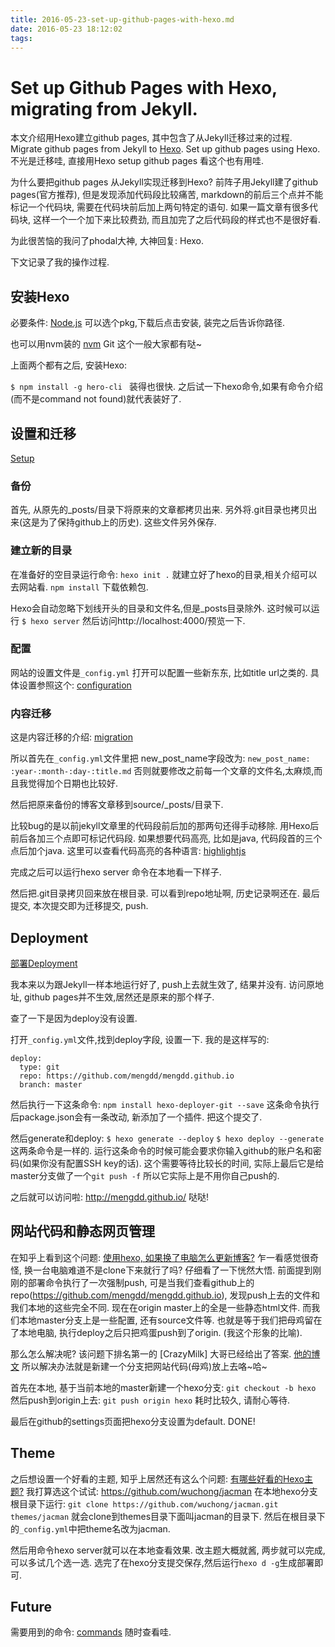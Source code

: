 ```yaml
---
title: 2016-05-23-set-up-github-pages-with-hexo.md
date: 2016-05-23 18:12:02
tags:
---
```


# Set up Github Pages with Hexo, migrating from Jekyll.

本文介绍用Hexo建立github pages, 其中包含了从Jekyll迁移过来的过程.
Migrate github pages from Jekyll to [Hexo](https://hexo.io/docs/index.html).
Set up github pages using Hexo.
不光是迁移哇, 直接用Hexo setup github pages 看这个也有用哇.

为什么要把github pages 从Jekyll实现迁移到Hexo?
前阵子用Jekyll建了github pages(官方推荐), 但是发现添加代码段比较痛苦, markdown的前后三个点并不能标记一个代码块, 需要在代码块前后加上两句特定的语句.
如果一篇文章有很多代码块, 这样一个一个加下来比较费劲, 而且加完了之后代码段的样式也不是很好看.

为此很苦恼的我问了phodal大神, 大神回复: Hexo.

下文记录了我的操作过程.

## 安装Hexo
必要条件:
[Node.js](https://nodejs.org/en/)
可以选个pkg,下载后点击安装, 装完之后告诉你路径.

也可以用nvm装的
[nvm](https://github.com/creationix/nvm)
Git
这个一般大家都有哒~

上面两个都有之后, 安装Hexo:

`$ npm install -g hero-cli `
装得也很快.
之后试一下hexo命令,如果有命令介绍(而不是command not found)就代表装好了.

## 设置和迁移
[Setup](https://hexo.io/docs/setup.html)

### 备份
首先, 从原先的_posts/目录下将原来的文章都拷贝出来.
另外将.git目录也拷贝出来(这是为了保持github上的历史).
这些文件另外保存.

### 建立新的目录
在准备好的空目录运行命令:
`hexo init .`
就建立好了hexo的目录,相关介绍可以去网站看.
`npm install` 下载依赖包.

Hexo会自动忽略下划线开头的目录和文件名,但是_posts目录除外.
这时候可以运行
`$ hexo server`
然后访问http://localhost:4000/预览一下.

### 配置
网站的设置文件是`_config.yml`
打开可以配置一些新东东, 比如title url之类的.
具体设置参照这个: [configuration](https://hexo.io/docs/configuration.html)

### 内容迁移
这是内容迁移的介绍:
[migration](https://hexo.io/docs/migration.html)

所以首先在`_config.yml`文件里把 new_post_name字段改为:
`new_post_name: :year-:month-:day-:title.md`
否则就要修改之前每一个文章的文件名,太麻烦,而且我觉得加个日期也比较好.

然后把原来备份的博客文章移到source/_posts/目录下.

比较bug的是以前jekyll文章里的代码段前后加的那两句还得手动移除.
用Hexo后 前后各加三个点即可标记代码段.
如果想要代码高亮, 比如是java, 代码段首的三个点后加个java.
这里可以查看代码高亮的各种语言: [highlightjs](http://highlightjs.readthedocs.io/en/latest/css-classes-reference.html)

完成之后可以运行hexo server 命令在本地看一下样子.

然后把.git目录拷贝回来放在根目录. 可以看到repo地址啊, 历史记录啊还在.
最后提交, 本次提交即为迁移提交, push.

## Deployment
[部署Deployment](https://hexo.io/docs/deployment.html)

我本来以为跟Jekyll一样本地运行好了, push上去就生效了, 结果并没有.
访问原地址, github pages并不生效,居然还是原来的那个样子.

查了一下是因为deploy没有设置.

打开`_config.yml`文件,找到deploy字段, 设置一下.
我的是这样写的:

```
deploy:
  type: git
  repo: https://github.com/mengdd/mengdd.github.io
  branch: master
```

然后执行一下这条命令:
`npm install hexo-deployer-git --save`
这条命令执行后package.json会有一条改动, 新添加了一个插件.
把这个提交了.

然后generate和deploy:
`$ hexo generate --deploy`
`$ hexo deploy --generate`
这两条命令是一样的.
运行这条命令的时候可能会要求你输入github的账户名和密码(如果你没有配置SSH key的话).
这个需要等待比较长的时间, 实际上最后它是给master分支做了一个`git push -f`
所以它实际上是不用你自己push的.

之后就可以访问啦: http://mengdd.github.io/
哒哒!

## 网站代码和静态网页管理
在知乎上看到这个问题: [使用hexo, 如果换了电脑怎么更新博客?](https://www.zhihu.com/question/21193762)
乍一看感觉很奇怪, 换一台电脑难道不是clone下来就行了吗? 仔细看了一下恍然大悟.
前面提到刚刚的部署命令执行了一次强制push, 可是当我们查看github上的repo(https://github.com/mengdd/mengdd.github.io),
发现push上去的文件和我们本地的这些完全不同.
现在在origin master上的全是一些静态html文件.
而我们本地master分支上是一些配置, 还有source文件等.
也就是等于我们把母鸡留在了本地电脑, 执行deploy之后只把鸡蛋push到了origin. (我这个形象的比喻).

那么怎么解决呢? 该问题下排名第一的 [CrazyMilk] 大哥已经给出了答案.
[他的博文](http://crazymilk.github.io/2015/12/28/GitHub-Pages-Hexo%E6%90%AD%E5%BB%BA%E5%8D%9A%E5%AE%A2/)
所以解决办法就是新建一个分支把网站代码(母鸡)放上去咯~哈~

首先在本地, 基于当前本地的master新建一个hexo分支:
`git checkout -b hexo`
然后push到origin上去:
`git push origin hexo`
耗时比较久, 请耐心等待.

最后在github的settings页面把hexo分支设置为default.
DONE!

## Theme
之后想设置一个好看的主题, 知乎上居然还有这么个问题:
[有哪些好看的Hexo主题?](https://www.zhihu.com/question/24422335)
我打算选这个试试: https://github.com/wuchong/jacman
在本地hexo分支根目录下运行:
`git clone https://github.com/wuchong/jacman.git themes/jacman`
就会clone到themes目录下面叫jacman的目录下.
然后在根目录下的`_config.yml`中把theme名改为jacman.

然后用命令hexo server就可以在本地查看效果.
改主题大概就酱, 两步就可以完成, 可以多试几个选一选.
选完了在hexo分支提交保存,然后运行`hexo d -g`生成部署即可.

## Future
需要用到的命令: [commands](https://hexo.io/docs/commands.html) 随时查看哇.




